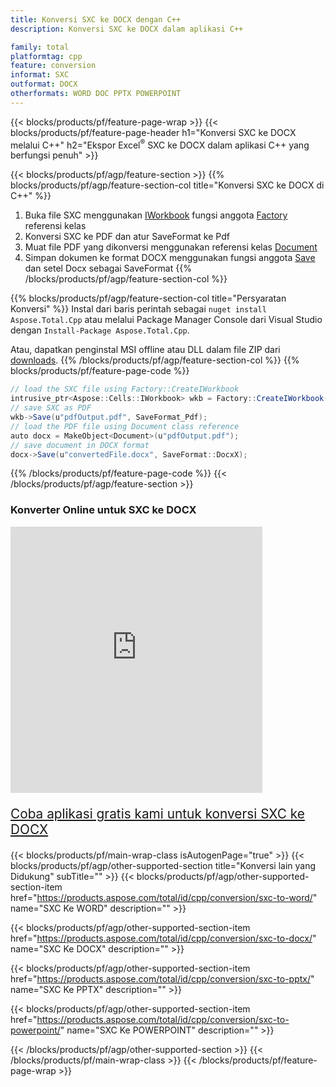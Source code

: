 ```yaml
---
title: Konversi SXC ke DOCX dengan C++
description: Konversi SXC ke DOCX dalam aplikasi C++

family: total
platformtag: cpp
feature: conversion
informat: SXC
outformat: DOCX
otherformats: WORD DOC PPTX POWERPOINT
---
```

{{< blocks/products/pf/feature-page-wrap >}}
{{< blocks/products/pf/feature-page-header h1="Konversi SXC ke DOCX melalui C++" h2="Ekspor Excel<sup>&reg;</sup> SXC ke DOCX dalam aplikasi C++ yang berfungsi penuh" >}}

{{< blocks/products/pf/agp/feature-section >}}
{{% blocks/products/pf/agp/feature-section-col title="Konversi SXC ke DOCX di C++" %}}
1. Buka file SXC menggunakan [IWorkbook](https://reference.aspose.com/cells/cpp/class/aspose.cells.i_workbook) fungsi anggota [Factory](https://reference.aspose.com/cells/cpp/class/aspose.cells.factory) referensi kelas
2. Konversi SXC ke PDF dan atur SaveFormat ke Pdf
3. Muat file PDF yang dikonversi menggunakan referensi kelas [Document](https://reference.aspose.com/pdf/cpp/class/aspose.pdf.document)
4. Simpan dokumen ke format DOCX menggunakan fungsi anggota [Save](https://reference.aspose.com/pdf/cpp/class/aspose.pdf.document#a6383c010776212483f51cc41235924db) dan setel Docx sebagai SaveFormat
{{% /blocks/products/pf/agp/feature-section-col %}}

{{% blocks/products/pf/agp/feature-section-col title="Persyaratan Konversi" %}}
Instal dari baris perintah sebagai ```nuget install Aspose.Total.Cpp``` atau melalui Package Manager Console dari Visual Studio dengan ```Install-Package Aspose.Total.Cpp```.

Atau, dapatkan penginstal MSI offline atau DLL dalam file ZIP dari [downloads](https://releases.aspose.com/total/cpp).
{{% /blocks/products/pf/agp/feature-section-col %}}
{{% blocks/products/pf/feature-page-code %}}
```cs
// load the SXC file using Factory::CreateIWorkbook
intrusive_ptr<Aspose::Cells::IWorkbook> wkb = Factory::CreateIWorkbook(u"sourceFile.sxc");
// save SXC as PDF
wkb->Save(u"pdfOutput.pdf", SaveFormat_Pdf);
// load the PDF file using Document class reference
auto docx = MakeObject<Document>(u"pdfOutput.pdf");
// save document in DOCX format
docx->Save(u"convertedFile.docx", SaveFormat::DocxX);
```

{{% /blocks/products/pf/feature-page-code %}}
{{< /blocks/products/pf/agp/feature-section >}}
<div class="container-fluid agp-content bg-white aboutfile box-1 vh100 section nopbtm">
<div class=container>
<div class=row>
<div class="demobox tc col-md-12 padding-0">

<h3>Konverter Online untuk SXC ke DOCX</h3>

<iframe style="border: none; height: 426px;" scrolling="no" src="https://total-conversion-app-65z5r2lp.qa.k8s.dynabic.com/?to=docx&from=sxc" id="child-iframe" width="80%"></iframe>
<p style="font-size:1.3rem;color:#3d8ec4;font-weight:400"><a href="https://products.aspose.app/total/sxc-to-docx/">Coba aplikasi gratis kami untuk konversi SXC ke DOCX</a></p>
</div></div>
</div></div>

{{< blocks/products/pf/main-wrap-class isAutogenPage="true" >}}
{{< blocks/products/pf/agp/other-supported-section title="Konversi lain yang Didukung" subTitle="" >}}
{{< blocks/products/pf/agp/other-supported-section-item href="https://products.aspose.com/total/id/cpp/conversion/sxc-to-word/" name="SXC Ke WORD" description="" >}}

{{< blocks/products/pf/agp/other-supported-section-item href="https://products.aspose.com/total/id/cpp/conversion/sxc-to-docx/" name="SXC Ke DOCX" description="" >}}

{{< blocks/products/pf/agp/other-supported-section-item href="https://products.aspose.com/total/id/cpp/conversion/sxc-to-pptx/" name="SXC Ke PPTX" description="" >}}

{{< blocks/products/pf/agp/other-supported-section-item href="https://products.aspose.com/total/id/cpp/conversion/sxc-to-powerpoint/" name="SXC Ke POWERPOINT" description="" >}}


{{< /blocks/products/pf/agp/other-supported-section >}}
{{< /blocks/products/pf/main-wrap-class >}}
{{< /blocks/products/pf/feature-page-wrap >}}